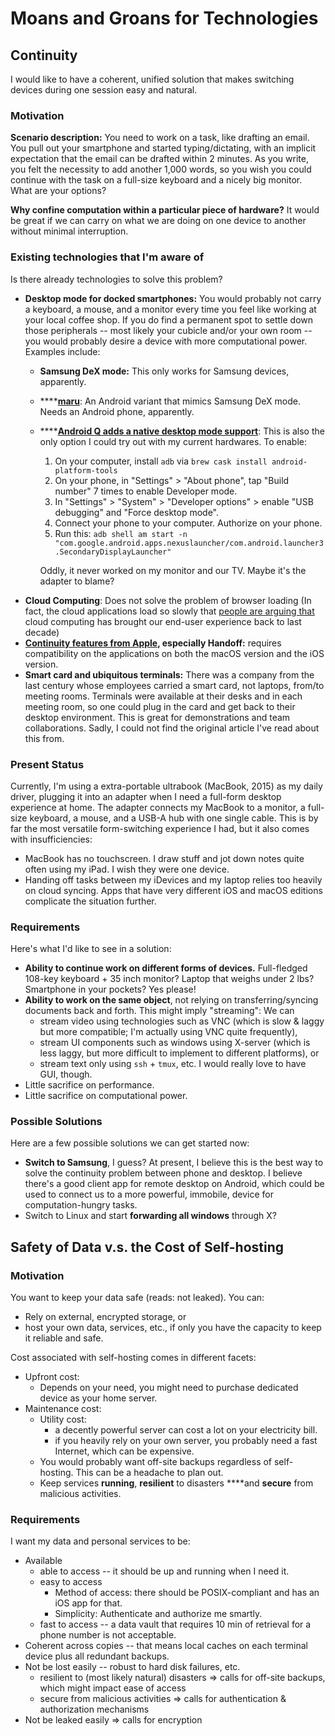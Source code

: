 # Moans and Groans for Technologies

## Continuity

I would like to have a coherent, unified solution that makes switching devices during one session easy and natural.

### Motivation

**Scenario description:** You need to work on a task, like drafting an email. You pull out your smartphone and started typing/dictating, with an implicit expectation that the email can be drafted within 2 minutes. As you write, you felt the necessity to add another 1,000 words, so you wish you could continue with the task on a full-size keyboard and a nicely big monitor. What are your options?

**Why confine computation within a particular piece of hardware?** It would be great if we can carry on what we are doing on one device to another without minimal interruption.

### Existing technologies that I'm aware of

Is there already technologies to solve this problem?

* **Desktop mode for docked smartphones:** You would probably not carry a keyboard, a mouse, and a monitor every time you feel like working at your local coffee shop. If you do find a permanent spot to settle down those peripherals -- most likely your cubicle and/or your own room -- you would probably desire a device with more computational power. Examples include:
  * **Samsung DeX mode:** This only works for Samsung devices, apparently.
  * \*\*\*\*[**maru**](https://maruos.com/): An Android variant that mimics Samsung DeX mode. Needs an Android phone, apparently.
  * \*\*\*\*[**Android Q adds a native desktop mode support**](https://www.androidpolice.com/2019/03/14/android-q-brings-native-desktop-mode-support/): This is also the only option I could try out with my current hardwares. To enable:

    1. On your computer, install `adb` via `brew cask install android-platform-tools`
    2. On your phone, in "Settings" &gt; "About phone", tap "Build number" 7 times to enable Developer mode.
    3. In "Settings" &gt; "System" &gt; "Developer options" &gt; enable "USB debugging" and "Force desktop mode".
    4. Connect your phone to your computer. Authorize on your phone.
    5. Run this: `adb shell am start -n "com.google.android.apps.nexuslauncher/com.android.launcher3.SecondaryDisplayLauncher"`

    Oddly, it never worked on my monitor and our TV. Maybe it's the adapter to blame?
* **Cloud Computing**: Does not solve the problem of browser loading \(In fact, the cloud applications load so slowly that [people are arguing that](https://news.ycombinator.com/item?id=15643663) cloud computing has brought our end-user experience back to last decade\)
* [**Continuity features from Apple**](https://support.apple.com/en-us/HT204681)**, especially Handoff:** requires compatibility on the applications on both the macOS version and the iOS version. 
* **Smart card and ubiquitous terminals:** There was a company from the last century whose employees carried a smart card, not laptops, from/to meeting rooms. Terminals were available at their desks and in each meeting room, so one could plug in the card and get back to their desktop environment. This is great for demonstrations and team collaborations. Sadly, I could not find the original article I've read about this from.

### Present Status

Currently, I'm using a extra-portable ultrabook \(MacBook, 2015\) as my daily driver, plugging it into an adapter when I need a full-form desktop experience at home. The adapter connects my MacBook to a monitor, a full-size keyboard, a mouse, and a USB-A hub with one single cable. This is by far the most versatile form-switching experience I had, but it also comes with insufficiencies:

* MacBook has no touchscreen. I draw stuff and jot down notes quite often using my iPad. I wish they were one device.
* Handing off tasks between my iDevices and my laptop relies too heavily on cloud syncing. Apps that have very different iOS and macOS editions complicate the situation further.

### Requirements

Here's what I'd like to see in a solution:

* **Ability to continue work on different forms of devices.** Full-fledged 108-key keyboard + 35 inch monitor? Laptop that weighs under 2 lbs? Smartphone in your pockets? Yes please!
* **Ability to work on the same object**, not relying on transferring/syncing documents back and forth. This might imply "streaming": We can
  * stream video using technologies such as VNC \(which is slow & laggy but more compatible; I'm actually using VNC quite frequently\),
  * stream UI components such as windows using X-server \(which is less laggy, but more difficult to implement to different platforms\), or
  * stream text only using `ssh` + `tmux`, etc. I would really love to have GUI, though.
* Little sacrifice on performance.
* Little sacrifice on computational power.

### Possible Solutions

Here are a few possible solutions we can get started now:

* **Switch to Samsung**, I guess? At present, I believe this is the best way to solve the continuity problem between phone and desktop. I believe there's a good client app for remote desktop on Android, which could be used to connect us to a more powerful, immobile, device for computation-hungry tasks.
* Switch to Linux and start **forwarding all windows** through X?

## Safety of Data v.s. the Cost of Self-hosting

### Motivation

You want to keep your data safe \(reads: not leaked\). You can:

* Rely on external, encrypted storage, or
* host your own data, services, etc., if only you have the capacity to keep it reliable and safe.

Cost associated with self-hosting comes in different facets:

* Upfront cost:
  * Depends on your need, you might need to purchase dedicated device as your home server.
* Maintenance cost:
  * Utility cost: 
    * a decently powerful server can cost a lot on your electricity bill.
    * if you heavily rely on your own server, you probably need a fast Internet, which can be expensive.
  * You would probably want off-site backups regardless of self-hosting. This can be a headache to plan out.
  * Keep services **running**, **resilient** to disasters ****and **secure** from malicious activities.

### Requirements

I want my data and personal services to be:

* Available
  * able to access -- it should be up and running when I need it.
  * easy to access
    * Method of access: there should be POSIX-compliant and has an iOS app for that.
    * Simplicity: Authenticate and authorize me smartly.
  * fast to access -- a data vault that requires 10 min of retrieval for a phone number is not acceptable. 
* Coherent across copies -- that means local caches on each terminal device plus all redundant backups.
* Not be lost easily -- robust to hard disk failures, etc.
  * resilient to \(most likely natural\) disasters =&gt; calls for off-site backups, which might impact ease of access
  * secure from malicious activities =&gt; calls for authentication &  authorization mechanisms
* Not be leaked easily =&gt; calls for encryption

